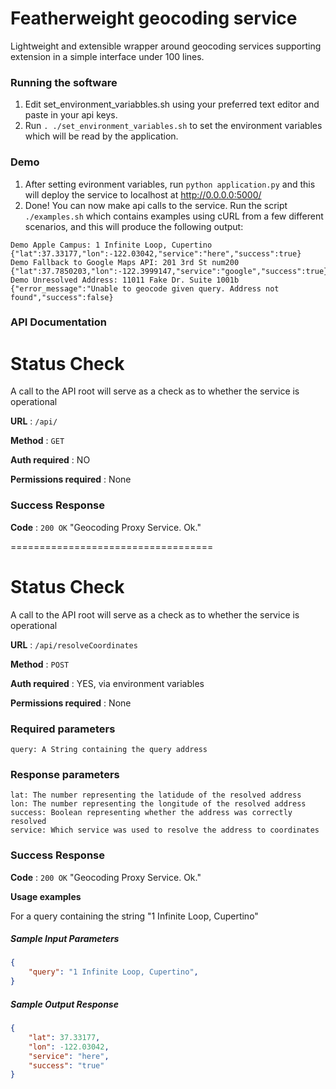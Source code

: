 # Featherweight geocoding service
Lightweight and extensible wrapper around geocoding services supporting extension in a simple interface under 100 lines.

### Running the software
1) Edit set_environment_variabbles.sh using your preferred text editor and paste in your api keys.
2) Run ```. ./set_environment_variables.sh``` to set the environment variables which will be read by the application.

### Demo 
1) After setting evironment variables, run ```python application.py``` and this will deploy the service to localhost at http://0.0.0.0:5000/
2) Done! You can now make api calls to the service. Run the script ```./examples.sh``` which contains examples using cURL from a few different scenarios, and this will produce the following output:
```
Demo Apple Campus: 1 Infinite Loop, Cupertino
{"lat":37.33177,"lon":-122.03042,"service":"here","success":true}
Demo Fallback to Google Maps API: 201 3rd St num200
{"lat":37.7850203,"lon":-122.3999147,"service":"google","success":true}
Demo Unresolved Address: 11011 Fake Dr. Suite 1001b
{"error_message":"Unable to geocode given query. Address not found","success":false}
```

### API Documentation
# Status Check
A call to the API root will serve as a check as to whether the service is operational 

**URL** : `/api/`

**Method** : `GET`

**Auth required** : NO

**Permissions required** : None

### Success Response

**Code** : `200 OK`
"Geocoding Proxy Service. Ok."

===================================

# Status Check
A call to the API root will serve as a check as to whether the service is operational 

**URL** : `/api/resolveCoordinates`

**Method** : `POST`

**Auth required** : YES, via environment variables

**Permissions required** : None

### Required parameters
```
query: A String containing the query address
```
### Response parameters
```
lat: The number representing the latidude of the resolved address
lon: The number representing the longitude of the resolved address
success: Boolean representing whether the address was correctly resolved
service: Which service was used to resolve the address to coordinates
```

### Success Response

**Code** : `200 OK`
"Geocoding Proxy Service. Ok."

**Usage examples**

For a query containing the string "1 Infinite Loop, Cupertino" 

##### Sample Input Parameters

```json
{
    "query": "1 Infinite Loop, Cupertino",
}
```
##### Sample Output Response
```json
{
    "lat": 37.33177,
    "lon": -122.03042,
    "service": "here",
    "success": "true"
}
```
